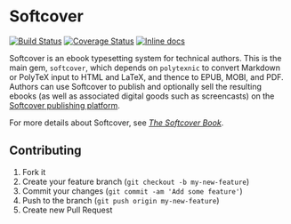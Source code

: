 # Softcover

[![Build Status](https://travis-ci.org/softcover/softcover.png?branch=master)](https://travis-ci.org/softcover/softcover) [![Coverage Status](https://coveralls.io/repos/softcover/softcover/badge.png)](https://coveralls.io/r/softcover/softcover) [![Inline docs](http://inch-pages.github.io/github/softcover/softcover.png)](http://inch-pages.github.io/github/softcover/softcover)

Softcover is an ebook typesetting system for technical authors. This is the main gem, `softcover`, which depends on `polytexnic` to convert Markdown or PolyTeX input to HTML and LaTeX, and thence to EPUB, MOBI, and PDF. Authors can use Softcover to publish and optionally sell the resulting ebooks (as well as associated digital goods such as screencasts) on the [Softcover publishing platform](http://www.softcover.io/).

For more details about Softcover, see [*The Softcover Book*](http://manual.softcover.io/book).

<!--
# Softcover CLI

Command line interface for Softcover.io

## Installation

    $ gem install softcover

## Usage

    $ softcover <command>

## Commands:

* login
* logout
* build:html, build:pdf, build:epub, build:mobi, build:all
* build (aliased to build:html)
* publish
* new

## Development Notes
    $ softcover config:add host=http://localhost:3000

  * use "silence=false" to unsilence spec output:

    $ silence=false bundle exec rspec
-->
## Contributing

1. Fork it
2. Create your feature branch (`git checkout -b my-new-feature`)
3. Commit your changes (`git commit -am 'Add some feature'`)
4. Push to the branch (`git push origin my-new-feature`)
5. Create new Pull Request

